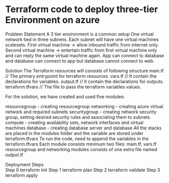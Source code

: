 # Terraform code to deploy three-tier Environment on azure
Problem Statement
A 3 tier environment is a common setup
One virtual network tied in three subnets.
Each subnet will have one  virtual machines scalesets.
First virtual machine -> allow inbound traffic from internet only.
Second virtual machine -> entertain traffic from first virtual machine only and can reply the same virtual machine again.
App can connect to database and database can connect to app but database cannot connect to web.

Solution
The Terraform resources will consists of following structure
 main.tf                   // The primary entrypoint for terraform resources.
vars.tf                   // It contain the declarations for variables.
output.tf                 // It contain the declarations for outputs.
terraform.tfvars          // The file to pass the terraform variables values.

For the solution, we have created and used five modules:

resourcegroup - creating resourcegroup
networking - creating azure virtual network and required subnets
securitygroup - creating network security group, setting desired security rules and associating them to subnets
compute - creating availability sets, network interfaces and virtual machines
database - creating database server and database
All the stacks are placed in the modules folder and the variable are stored under terraform.tfvars
To run the code, need to append the variables in the terraform.tfvars
Each module consists minimum two files: main.tf, vars.tf
resourcegroup and networking modules consists of one extra file named output.tf

Deployment
Steps  
Step 0 terraform init
Step 1 terraform plan
Step 2 terraform validate
Step 3 terraform apply
